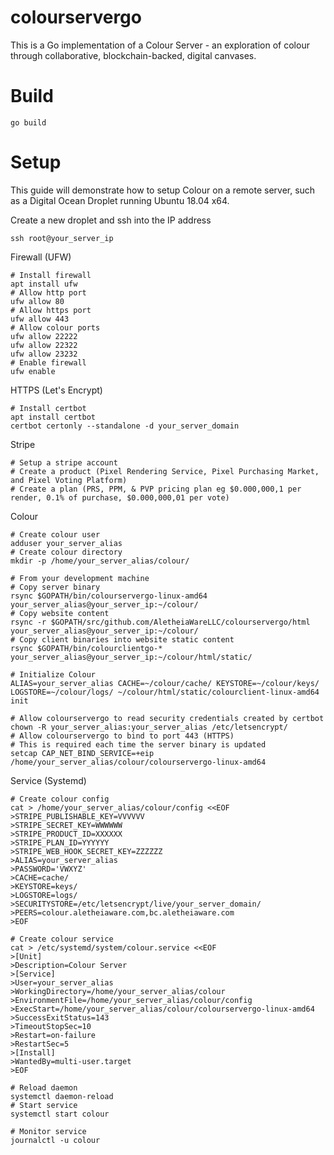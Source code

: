 colourservergo
==============

This is a Go implementation of a Colour Server - an exploration of colour through collaborative, blockchain-backed, digital canvases.

Build
=====

    go build

Setup
=====

This guide will demonstrate how to setup Colour on a remote server, such as a Digital Ocean Droplet running Ubuntu 18.04 x64.

Create a new droplet and ssh into the IP address

    ssh root@your_server_ip

Firewall (UFW)

    # Install firewall
    apt install ufw
    # Allow http port
    ufw allow 80
    # Allow https port
    ufw allow 443
    # Allow colour ports
    ufw allow 22222
    ufw allow 22322
    ufw allow 23232
    # Enable firewall
    ufw enable

HTTPS (Let's Encrypt)

    # Install certbot
    apt install certbot
    certbot certonly --standalone -d your_server_domain

Stripe

    # Setup a stripe account
    # Create a product (Pixel Rendering Service, Pixel Purchasing Market, and Pixel Voting Platform)
    # Create a plan (PRS, PPM, & PVP pricing plan eg $0.000,000,1 per render, 0.1% of purchase, $0.000,000,01 per vote)

Colour

    # Create colour user
    adduser your_server_alias
    # Create colour directory
    mkdir -p /home/your_server_alias/colour/

    # From your development machine
    # Copy server binary
    rsync $GOPATH/bin/colourservergo-linux-amd64 your_server_alias@your_server_ip:~/colour/
    # Copy website content
    rsync -r $GOPATH/src/github.com/AletheiaWareLLC/colourservergo/html your_server_alias@your_server_ip:~/colour/
    # Copy client binaries into website static content
    rsync $GOPATH/bin/colourclientgo-* your_server_alias@your_server_ip:~/colour/html/static/

    # Initialize Colour
    ALIAS=your_server_alias CACHE=~/colour/cache/ KEYSTORE=~/colour/keys/ LOGSTORE=~/colour/logs/ ~/colour/html/static/colourclient-linux-amd64 init

    # Allow colourservergo to read security credentials created by certbot
    chown -R your_server_alias:your_server_alias /etc/letsencrypt/
    # Allow colourservergo to bind to port 443 (HTTPS)
    # This is required each time the server binary is updated
    setcap CAP_NET_BIND_SERVICE=+eip /home/your_server_alias/colour/colourservergo-linux-amd64

Service (Systemd)

    # Create colour config
    cat > /home/your_server_alias/colour/config <<EOF
    >STRIPE_PUBLISHABLE_KEY=VVVVVV
    >STRIPE_SECRET_KEY=WWWWWW
    >STRIPE_PRODUCT_ID=XXXXXX
    >STRIPE_PLAN_ID=YYYYYY
    >STRIPE_WEB_HOOK_SECRET_KEY=ZZZZZZ
    >ALIAS=your_server_alias
    >PASSWORD='VWXYZ'
    >CACHE=cache/
    >KEYSTORE=keys/
    >LOGSTORE=logs/
    >SECURITYSTORE=/etc/letsencrypt/live/your_server_domain/
    >PEERS=colour.aletheiaware.com,bc.aletheiaware.com
    >EOF

    # Create colour service
    cat > /etc/systemd/system/colour.service <<EOF
    >[Unit]
    >Description=Colour Server
    >[Service]
    >User=your_server_alias
    >WorkingDirectory=/home/your_server_alias/colour
    >EnvironmentFile=/home/your_server_alias/colour/config
    >ExecStart=/home/your_server_alias/colour/colourservergo-linux-amd64
    >SuccessExitStatus=143
    >TimeoutStopSec=10
    >Restart=on-failure
    >RestartSec=5
    >[Install]
    >WantedBy=multi-user.target
    >EOF

    # Reload daemon
    systemctl daemon-reload
    # Start service
    systemctl start colour

    # Monitor service
    journalctl -u colour

